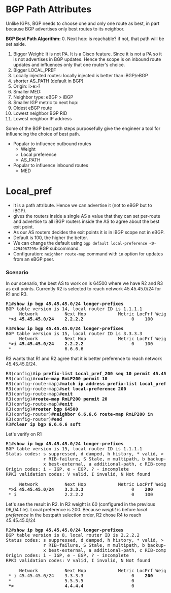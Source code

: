 # BGP Path Attributes
Unlike IGPs, BGP needs to choose one and only one route as best, in part
because BGP advertises only best routes to its neighbor.

**BGP Best Path Algorithm:**
0. Next hop: is reachable? if not, that path will be set aside.
1. Bigger Weight: It is not PA. It is a Cisco feature. Since it is not a PA so it is not advertises
in BGP updates. Hence the scope is on inbound route updates and influences only that one router's choice.
2. Bigger LOCAL_PREF
3. Locally injected routes: locally injected is better than iBGP/eBGP
4. shorter AS_PATH (default in BGP)
5. Origin: i>e>?
6. Smaller MED: 
7. Neighbor type: eBGP > iBGP
8. Smaller IGP metric to next hop: 
9. Oldest eBGP route
10. Lowest neighbor BGP RID
11. Lowest neighbor IP address

Some of the BGP best path steps purposefully give the engineer a tool for influencing
the choice of best path.
* Popular to influence outbound routes
  * Weight
  * Local preference
  * AS_PATH
* Popular to influence inbound routes
  * MED

# Local_pref
* It is a path attribute. Hence we can advertise it (not to eBGP but to iBGP).
* gives the routers inside a single AS a value that they can set per-route and advertise to
all iBGP routers inside the AS to agree about the best exit point.
* As our AS routers decides the exit points it is in iBGP scope not in eBGP.
* Default is 100, the higher the better.
* We can change the default using `bgp default local-preference <0-4294967295>` BGP subcommand.
* Configuration: `neighbor route-map` command with `in` option for updates from an eBGP peer.

### Scenario
In our scenario, the best AS to work on is 64500 where we have R2 and R3 as exit points.
Currently R2 is selected to reach network 45.45.45.0/24 for R1 and R3.
<pre>
R1#<b>show ip bgp 45.45.45.0/24 longer-prefixes</b> 
BGP table version is 14, local router ID is 1.1.1.1
     Network          Next Hop            Metric LocPrf Weight Path
 *<b>>i 45.45.45.0/24    2.2.2.2</b>                  0    100      0 64510 i
</pre>
<pre>
R3#<b>show ip bgp 45.45.45.0/24 longer-prefixes</b>
BGP table version is 15, local router ID is 3.3.3.3
     Network          Next Hop            Metric LocPrf Weight Path
 *<b>>i 45.45.45.0/24    2.2.2.2</b>                  0    100      0 64510 i
 *                    6.6.6.6                                0 64520 64510 i
</pre>
R3 wants that R1 and R2 agree that it is better preference to reach network 45.45.45.0/24.
<pre>
R3(config)#<b>ip prefix-list Local_pref_200 seq 10 permit 45.45.45.0/24</b>
R3(config)#<b>route-map RmLP200 permit 10</b>
R3(config-route-map)#<b>match ip address prefix-list Local_pref_200</b>
R3(config-route-map)#<b>set local-preference 200</b>
R3(config-route-map)#<b>exit</b>
R3(config)#<b>route-map RmLP200 permit 20</b>                
R3(config-route-map)#<b>exit</b>
R3(config)#<b>router bgp 64500</b>
R3(config-router)#<b>neighbor 6.6.6.6 route-map RmLP200 in</b>
R3(config-router)#<b>end</b>
R3#<b>clear ip bgp 6.6.6.6 soft</b> 
</pre>
Let's verify on R1
<pre>
R1#<b>show ip bgp 45.45.45.0/24 longer-prefixes</b> 
BGP table version is 15, local router ID is 1.1.1.1
Status codes: s suppressed, d damped, h history, * valid, > best, i - internal, 
              r RIB-failure, S Stale, m multipath, b backup-path, f RT-Filter, 
              x best-external, a additional-path, c RIB-compressed, 
Origin codes: i - IGP, e - EGP, ? - incomplete
RPKI validation codes: V valid, I invalid, N Not found

     Network          Next Hop            Metric LocPrf Weight Path
 <b>*>i 45.45.45.0/24    3.3.3.3</b>                  0    <b>200</b>      0 64520 64510 i
 * i                  2.2.2.2                  0    100      0 64510 i
</pre>
Let's see the result in R2.
In R2 weight is 60 (configured in the previous 06_04 file). Local preference is 200.
Because *weight* is before *local preference* in the bestpath selection order, R2 chose
R4 to reach 45.45.45.0/24
<pre>
R2#<b>show ip bgp 45.45.45.0/24 longer-prefixes</b> 
BGP table version is 8, local router ID is 2.2.2.2
Status codes: s suppressed, d damped, h history, * valid, > best, i - internal, 
              r RIB-failure, S Stale, m multipath, b backup-path, f RT-Filter, 
              x best-external, a additional-path, c RIB-compressed, 
Origin codes: i - IGP, e - EGP, ? - incomplete
RPKI validation codes: V valid, I invalid, N Not found

     Network          Next Hop            Metric LocPrf Weight Path
 * i 45.45.45.0/24    3.3.3.3                  0    <b>200</b>      0 64520 64510 i
 *                    5.5.5.5                  0            50 64510 i
 <b>*>                   4.4.4.4</b>                  0            <b>60</b> 64510 i
</pre>


